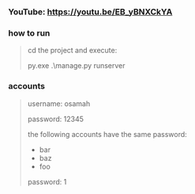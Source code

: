 ### YouTube: https://youtu.be/EB_yBNXCkYA
### how to run
> cd the project and execute:
>
> py.exe .\manage.py runserver
### accounts
> username: osamah
>
> password: 12345
>
> the following accounts have the same password:
>
>- bar
>- baz
>- foo
>
> password: 1
